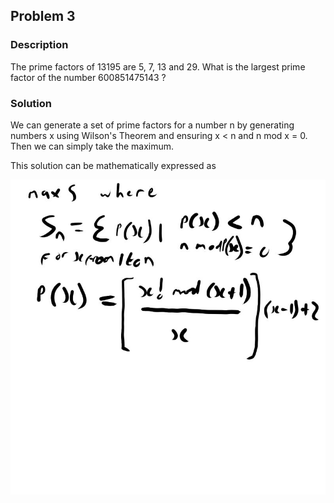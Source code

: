 ## Problem 3

### Description
The prime factors of 13195 are 5, 7, 13 and 29.
What is the largest prime factor of the number 600851475143 ?

### Solution
We can generate a set of prime factors for a number n by generating numbers x using Wilson's Theorem and ensuring x < n and n mod x = 0. Then we can simply take the maximum.

This solution can be mathematically expressed as

![image info](../resources/p3.jpg)
